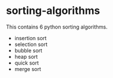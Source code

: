 # sorting-algorithms

This contains 6 python sorting algorithms.
- insertion sort
- selection sort
- bubble sort
- heap sort
- quick sort
- merge sort
